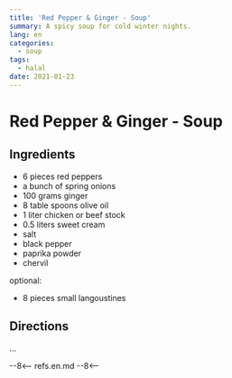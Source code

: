 ```yaml
---
title: 'Red Pepper & Ginger - Soup'
summary: A spicy soup for cold winter nights.
lang: en
categories:
  - soup
tags:
  - halal
date: 2021-01-23
---
```


# Red Pepper & Ginger - Soup

<!-- more -->

## Ingredients

* 6 pieces red peppers
* a bunch of spring onions
* 100 grams ginger
* 8 table spoons olive oil
* 1 liter chicken or beef stock
* 0.5 liters sweet cream
* salt
* black pepper
* paprika powder
* chervil

optional:

* 8 pieces small langoustines

## Directions

...

--8<--
refs.en.md
--8<--
